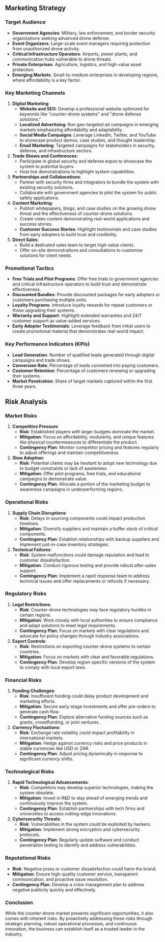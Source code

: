 ## **Marketing Strategy**

### **Target Audience**
- **Government Agencies**: Military, law enforcement, and border security organizations seeking advanced drone defense.
- **Event Organizers**: Large-scale event managers requiring protection from unauthorized drone activity.
- **Critical Infrastructure Operators**: Airports, power plants, and communication hubs vulnerable to drone threats.
- **Private Enterprises**: Agriculture, logistics, and high-value asset protection.
- **Emerging Markets**: Small-to-medium enterprises in developing regions, where affordability is a key factor.

### **Key Marketing Channels**
1. **Digital Marketing**:
   - **Website and SEO**: Develop a professional website optimized for keywords like "counter-drone systems" and "drone defense solutions."
   - **Localized Advertising**: Run geo-targeted ad campaigns in emerging markets emphasizing affordability and adaptability.
   - **Social Media Campaigns**: Leverage LinkedIn, Twitter, and YouTube to showcase product demos, case studies, and thought leadership.
   - **Email Marketing**: Targeted campaigns for stakeholders in security, defense, and infrastructure sectors.
2. **Trade Shows and Conferences**:
   - Participate in global security and defense expos to showcase the system to potential buyers.
   - Host live demonstrations to highlight system capabilities.
3. **Partnerships and Collaborations**:
   - Partner with security firms and integrators to bundle the system with existing security solutions.
   - Collaborate with government agencies to pilot the system for public safety applications.
4. **Content Marketing**:
   - Publish whitepapers, blogs, and case studies on the growing drone threat and the effectiveness of counter-drone solutions.
   - Create video content demonstrating real-world applications and success stories.
   - **Customer Success Stories**: Highlight testimonials and case studies from early adopters to build trust and credibility.
5. **Direct Sales**:
   - Build a dedicated sales team to target high-value clients.
   - Offer on-site demonstrations and consultations to customize solutions for client needs.

### **Promotional Tactics**
- **Free Trials and Pilot Programs**: Offer free trials to government agencies and critical infrastructure operators to build trust and demonstrate effectiveness.
- **Discounted Bundles**: Provide discounted packages for early adopters or customers purchasing multiple units.
- **Loyalty Programs**: Introduce loyalty rewards for repeat customers or those upgrading their systems.
- **Warranty and Support**: Highlight extended warranties and 24/7 customer support as value-added services.
- **Early Adopter Testimonials**: Leverage feedback from initial users to create promotional material that demonstrates real-world impact.

### **Key Performance Indicators (KPIs)**
- **Lead Generation**: Number of qualified leads generated through digital campaigns and trade shows.
- **Conversion Rate**: Percentage of leads converted into paying customers.
- **Customer Retention**: Percentage of customers renewing or upgrading their systems.
- **Market Penetration**: Share of target markets captured within the first three years.

## **Risk Analysis**

### **Market Risks**
1. **Competitive Pressure**:
   - **Risk**: Established players with larger budgets dominate the market.
   - **Mitigation**: Focus on affordability, modularity, and unique features like physical countermeasures to differentiate the product.
   - **Contingency Plan**: Monitor competitor pricing and features regularly to adjust offerings and maintain competitiveness.
2. **Slow Adoption**:
   - **Risk**: Potential clients may be hesitant to adopt new technology due to budget constraints or lack of awareness.
   - **Mitigation**: Offer pilot programs, free trials, and educational campaigns to demonstrate value.
   - **Contingency Plan**: Allocate a portion of the marketing budget to awareness campaigns in underperforming regions.

### **Operational Risks**
1. **Supply Chain Disruptions**:
   - **Risk**: Delays in sourcing components could impact production timelines.
   - **Mitigation**: Diversify suppliers and maintain a buffer stock of critical components.
   - **Contingency Plan**: Establish relationships with backup suppliers and implement just-in-case inventory strategies.
2. **Technical Failures**:
   - **Risk**: System malfunctions could damage reputation and lead to customer dissatisfaction.
   - **Mitigation**: Conduct rigorous testing and provide robust after-sales support.
   - **Contingency Plan**: Implement a rapid response team to address technical issues and offer replacements or refunds if necessary.

### **Regulatory Risks**
1. **Legal Restrictions**:
   - **Risk**: Counter-drone technologies may face regulatory hurdles in certain regions.
   - **Mitigation**: Work closely with local authorities to ensure compliance and adapt solutions to meet legal requirements.
   - **Contingency Plan**: Focus on markets with clear regulations and advocate for policy changes through industry associations.
2. **Export Controls**:
   - **Risk**: Restrictions on exporting counter-drone systems to certain countries.
   - **Mitigation**: Focus on markets with clear and favorable regulations.
   - **Contingency Plan**: Develop region-specific versions of the system to comply with local export laws.

### **Financial Risks**
1. **Funding Challenges**:
   - **Risk**: Insufficient funding could delay product development and marketing efforts.
   - **Mitigation**: Secure early-stage investments and offer pre-orders to generate cash flow.
   - **Contingency Plan**: Explore alternative funding sources such as grants, crowdfunding, or joint ventures.
2. **Currency Fluctuations**:
   - **Risk**: Exchange rate volatility could impact profitability in international markets.
   - **Mitigation**: Hedge against currency risks and price products in stable currencies like USD or ZAR.
   - **Contingency Plan**: Adjust pricing dynamically in response to significant currency shifts.

### **Technological Risks**
1. **Rapid Technological Advancements**:
   - **Risk**: Competitors may develop superior technologies, making the system obsolete.
   - **Mitigation**: Invest in R&D to stay ahead of emerging trends and continuously improve the system.
   - **Contingency Plan**: Establish partnerships with tech firms and universities to access cutting-edge innovations.
2. **Cybersecurity Threats**:
   - **Risk**: Vulnerabilities in the system could be exploited by hackers.
   - **Mitigation**: Implement strong encryption and cybersecurity protocols.
   - **Contingency Plan**: Regularly update software and conduct penetration testing to identify and address vulnerabilities.

### **Reputational Risks**
- **Risk**: Negative press or customer dissatisfaction could harm the brand.
- **Mitigation**: Ensure high-quality customer service, transparent communication, and proactive issue resolution.
- **Contingency Plan**: Develop a crisis management plan to address negative publicity quickly and effectively.

### **Conclusion**
While the counter-drone market presents significant opportunities, it also comes with inherent risks. By proactively addressing these risks through strategic planning, robust operational processes, and continuous innovation, the business can establish itself as a trusted leader in the industry.

